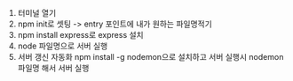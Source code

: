 1. 터미널 열기
2. npm init로 셋팅
-> entry 포인트에 내가 원하는 파일명적기
3. npm install express로 express 설치
4. node 파일명으로 서버 실행
5. 서버 갱신 자동화
npm install -g nodemon으로 설치하고
서버 실행시 nodemon 파일명 해서 서버 실행
